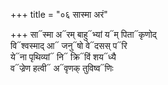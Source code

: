 +++
title = "०६ सास्मा अरं"

+++
सा᳓स्मा अ᳓रम् बाहु᳓भ्यां य᳓म् पिता᳓कृणोद्  
वि᳓श्वस्माद् आ᳓ जनु᳓षो वे᳓दसस् प᳓रि  
ये᳓ना पृथिव्यां᳓ नि᳓ क्रि᳓विं शय᳓ध्यै  
व᳓ज्रेण हत्वी᳓ अ᳓वृणक् तुविष्व᳓णिः